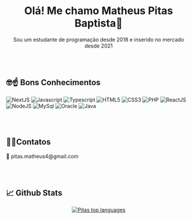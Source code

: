 
<div align="center">
  <h1>Olá! Me chamo Matheus Pitas Baptista🤝 </h1>
  <p>Sou um estudante de programação desde 2018 e inserido no mercado desde 2021</p>
</div>


<br><br>
## **🤓☝ Bons Conhecimentos**
<p>
  <img src="https://img.shields.io/badge/NextJS-F2F2F2?style=for-the-badge&logo=next.js&logoColor=black" alt="NextJS">
  <img src="https://img.shields.io/badge/Javascript-EAC80B?style=for-the-badge&logo=javascript&logoColor=black" alt="Javascript">
  <img src="https://img.shields.io/badge/Typescript-0F58DB?style=for-the-badge&logo=typescript&logoColor=black" alt="Typescript">
  <img src="https://img.shields.io/badge/HTML5-E34F26?style=for-the-badge&logo=html5&logoColor=white" alt="HTML5"> 
  <img src="https://img.shields.io/badge/CSS3-1572B6?style=for-the-badge&logo=css3&logoColor=white" alt="CSS3">
  <img src="https://img.shields.io/badge/PHP-758BFD?style=for-the-badge&logo=php&logoColor=white" alt="PHP"> 
  <img src="https://img.shields.io/badge/React-20232A?style=for-the-badge&logo=react&logoColor=61DAFB" alt="ReactJS">
  <img src="https://img.shields.io/badge/Node.js-43853D?style=for-the-badge&logo=node.js&logoColor=white" alt="NodeJS"> 
  <img src="https://img.shields.io/badge/MySql-2246FC?style=for-the-badge&logo=mysql&logoColor=white" alt="MySql">
  <img src="https://img.shields.io/badge/Oracle-FF3333?style=for-the-badge&logo=oracle&logoColor=white" alt="Oracle"> 
  <img src="https://img.shields.io/badge/Java-FF3333?style=for-the-badge&logo=java&logoColor=white" alt="Java"> 
</p>

<br><br>
## **🤙📱Contatos**
<p>📨 pitas.matheus4@gmail.com</p>

<br><br>
## **📈 Github Stats**
<div align="center">
  
[![Pitas top languages](https://github-readme-stats.vercel.app/api/top-langs/?username=matpitas&theme=dark)](https://github.com/anuraghazra/github-readme-stats)
  
 </div>

<br><br>

